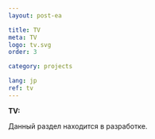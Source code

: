 ```yaml
---
layout: post-ea

title: TV
meta: TV
logo: tv.svg
order: 3

category: projects

lang: jp
ref: tv
---
```


**TV:**

Данный раздел находится в разработке.
